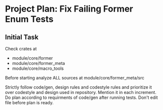 # Project Plan: Fix Failing Former Enum Tests

## Initial Task

Check crates at
- module/core/former
- module/core/former_meta
- module/core/macro_tools

Before starting analyze ALL sources at module/core/former_meta/src

Strictly follow code/gen, design rules and codestyle rules and prioritize it over codestyle and design used in repository. Mention it in each increment.
Do plan according to requirments of code/gen after running tests. Don't edit file before plan is ready.
